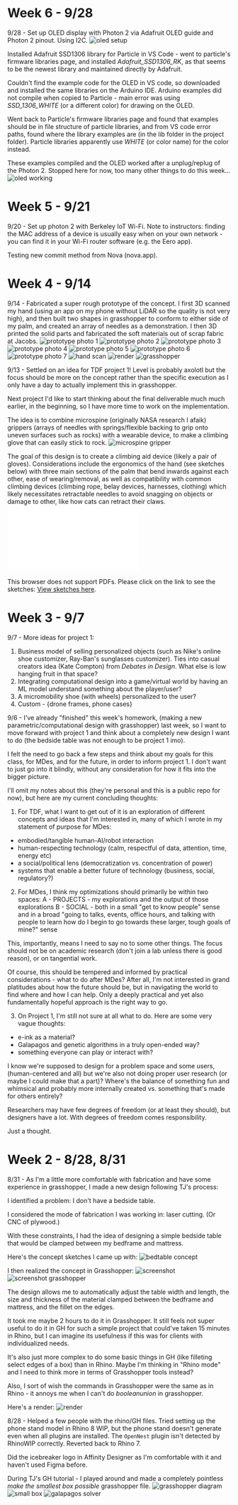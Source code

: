 # Week 6 - 9/28

9/28 - Set up OLED display with Photon 2 via Adafruit OLED guide and Photon 2 pinout. Using I2C.
![oled setup](9-28/oled.jpeg)

Installed Adafruit SSD1306 library for Particle in VS Code - went to particle's firmware libraries page, and installed _Adafruit_SSD1306_RK_, as that seems to be the newest library and maintained directly by Adafruit.

Couldn't find the example code for the OLED in VS code, so downloaded and installed the same libraries on the Arduino IDE. Arduino examples did not compile when copied to Particle - main error was using _SSD_1306_WHITE_ (or a different color) for drawing on the OLED.

Went back to Particle's firmware libraries page and found that examples should be in file structure of particle libraries, and from VS code error paths, found where the library examples are (in the lib folder in the project folder). Particle libraries apparently use _WHITE_ (or color name) for the color instead.

These examples compiled and the OLED worked after a unplug/replug of the Photon 2.
Stopped here for now, too many other things to do this week...
![oled working](9-28/oled-yay.jpeg)

# Week 5 - 9/21

9/20 - Set up photon 2 with Berkeley IoT Wi-Fi. Note to instructors: finding the MAC address of a device is usually easy when on your own network - you can find it in your Wi-Fi router software (e.g. the Eero app).

Testing new commit method from Nova (nova.app).

# Week 4 - 9/14
9/14 - Fabricated a super rough prototype of the concept. I first 3D scanned my hand (using an app on my phone without LiDAR so the quality is not very high), and then built two shapes in grasshopper to conform to either side of my palm, and created an array of needles as a demonstration. I then 3D printed the solid parts and fabricated the soft materials out of scrap fabric at Jacobs.
![prototype photo 1](9-14/p1.jpeg)
![prototype photo 2](9-14/p2.jpeg)
![prototype photo 3](9-14/p3.jpeg)
![prototype photo 4](9-14/p4.jpeg)
![prototype photo 5](9-14/p5.jpeg)
![prototype photo 6](9-14/p6.jpeg)
![prototype photo 7](9-14/p7.jpeg)
![hand scan](9-14/s1.png)
![render](9-14/s2.png)
![grasshopper](9-14/s3.png)

9/13 - Settled on an idea for TDF project 1! Level is probably axolotl but the focus should be more on the concept rather than the specific execution as I only have a day to actually implement this in grasshopper.

Next project I'd like to start thinking about the final deliverable much much earlier, in the beginning, so I have more time to work on the implementation.

The idea is to combine microspine (originally NASA research I afaik) grippers (arrays of needles with springs/flexible backing to grip onto uneven surfaces such as rocks) with a wearable device, to make a climbing glove that can easily stick to rock.
![microspine gripper](9-14/microspine.png)

The goal of this design is to create a climbing aid device (likely a pair of gloves). Considerations include the ergonomics of the hand (see sketches below) with three main sections of the palm that bend inwards against each other, ease of wearing/removal, as well as compatibility with common climbing devices (climbing rope, belay devices, harnesses, clothing) which likely necessitates retractable needles to avoid snagging on objects or damage to other, like how cats can retract their claws.
<object data="9-14/handgrippernotes.pdf" type="application/pdf" width="700px" height="700px">
	<embed src="9-14/handgrippernotes.pdf">
		<p>This browser does not support PDFs. Please click on the link to see the sketches: <a href="9-14/handgrippernotes.pdf">View sketches here</a>.</p>
	</embed>
</object>

# Week 3 - 9/7
9/7 - More ideas for project 1:
1. Business model of selling personalized objects (such as Nike's online shoe customizer, Ray-Ban's sunglasses customizer). Ties into casual creators idea (Kate Compton) from _Debates in Design_. What else is low hanging fruit in that space?
2. Integrating computational design into a game/virtual world by having an ML model understand something about the player/user?
3. A micromobility shoe (with wheels) personalized to the user?
4. Custom - {drone frames, phone cases}

9/6 - I've already "finished" this week's homework, (making a new parametric/computational design with grasshopper) last week, so I want to move forward with project 1 and think about a completely new design I want to do (the bedside table was not enough to be project 1 imo).

I felt the need to go back a few steps and think about my goals for this class, for MDes, and for the future, in order to inform project 1. I don't want to just go into it blindly, without any consideration for how it fits into the bigger picture.

I'll omit my notes about this (they're personal and this is a public repo for now), but here are my current concluding thoughts:

1. For TDF, what I want to get out of it is an exploration of different concepts and ideas that I'm interested in, many of which I wrote in my statement of purpose for MDes:
- embodied/tangible human-AI/robot interaction
- human-respecting technology (calm, respectful of data, attention, time, energy etc)
- a social/political lens (democratization vs. concentration of power)
- systems that enable a better future of technology (business, social, regulatory?)

2. For MDes, I think my optimizations should primarily be within two spaces:
A - PROJECTS - my explorations and the output of those explorations
B - SOCIAL - both in a small "get to know people" sense and in a broad "going to talks, events, office hours, and talking with people to learn how do I begin to go towards these larger, tough goals of mine?" sense

This, importantly, means I need to say no to some other things. The focus should not be on academic research (don't join a lab unless there is good reason), or on tangential work.

Of course, this should be tempered and informed by practical considerations - what to do after MDes? After all, I'm not interested in grand platitudes about how the future should be, but in navigating the world to find where and how I can help. Only a deeply practical and yet also fundamentally hopeful approach is the right way to go.

3. On Project 1, I'm still not sure at all what to do. Here are some very vague thoughts:
- e-ink as a material?
- Galapagos and genetic algorithms in a truly open-ended way?
- something everyone can play or interact with?

I know we're supposed to design for a problem space and some users, (human-centered and all) but we're also not doing proper user research (or maybe I could make that a part)? Where's the balance of something fun and whimsical and probably more internally created vs. something that's made for others entirely?

Researchers may have few degrees of freedom (or at least they should), but designers have a lot. With degrees of freedom comes responsibility.

Just a thought.


# Week 2 - 8/28, 8/31
8/31 - As I'm a little more comfortable with fabrication and have some experience in grasshopper, I made a new design following TJ's process:

I identified a problem: I don't have a bedside table.

I considered the mode of fabrication I was working in: laser cutting. (Or CNC of plywood.)

With these constraints, I had the idea of designing a simple bedside table that would be clamped between my bedframe and mattress.

Here's the concept sketches I came up with:
![bedtable concept](../project-0.1-bedtable/scan1.jpg)

I then realized the concept in Grasshopper:
![screenshot](../project-0.1-bedtable/screen1.png)
![screenshot grasshopper](../project-0.1-bedtable/screen2.png)

The design allows me to automatically adjust the table width and length, the size and thickness of the material clamped between the bedframe and mattress, and the fillet on the edges.

It took me maybe 2 hours to do it in Grasshopper. It still feels not super useful to do it in GH for such a simple project that could've taken 15 minutes in Rhino, but I can imagine its usefulness if this was for clients with individualized needs.

It's also just more complex to do some basic things in GH (like filleting select edges of a box) than in Rhino. Maybe I'm thinking in "Rhino mode" and I need to think more in terms of Grasshopper tools instead?

Also, I sort of wish the commands in Grasshopper were the same as in Rhino - it annoys me when I can't do _booleanunion_ in grasshopper.

Here's a render:
![render](../project-0.1-bedtable/final.png)

8/28 - Helped a few people with the rhino/GH files. Tried setting up the phone stand model in Rhino 8 WIP, but the phone stand doesn't generate even when all plugins are installed. The <code>OpenNest</code> plugin isn't detected by RhinoWIP correctly. Reverted back to Rhino 7.

Did the icebreaker logo in Affinity Designer as I'm comfortable with it and haven't used Figma before.

During TJ's GH tutorial - I played around and made a completely pointless _make the smallest box possible_ grasshopper file.
![grasshopper diagram](8-28/screenshot1.png)
![small box](8-28/screenshot2.png)
![galapagos solver](8-28/screenshot3.png)
